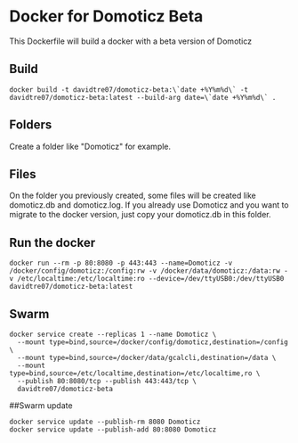 # Docker for Domoticz Beta
This Dockerfile will build a docker with a beta version of Domoticz

## Build
```
docker build -t davidtre07/domoticz-beta:\`date +%Y%m%d\` -t davidtre07/domoticz-beta:latest --build-arg date=\`date +%Y%m%d\` .
```

## Folders
Create a folder like "Domoticz" for example.

## Files
On the folder you previously created, some files will be created like domoticz.db and domoticz.log.
If you already use Domoticz and you want to migrate to the docker version, just copy your domoticz.db in this folder.

## Run the docker
```
docker run --rm -p 80:8080 -p 443:443 --name=Domoticz -v /docker/config/domoticz:/config:rw -v /docker/data/domoticz:/data:rw -v /etc/localtime:/etc/localtime:ro --device=/dev/ttyUSB0:/dev/ttyUSB0 davidtre07/domoticz-beta:latest
```

## Swarm
```
docker service create --replicas 1 --name Domoticz \
  --mount type=bind,source=/docker/config/domoticz,destination=/config \
  --mount type=bind,source=/docker/data/gcalcli,destination=/data \
  --mount type=bind,source=/etc/localtime,destination=/etc/localtime,ro \
  --publish 80:8080/tcp --publish 443:443/tcp \
  davidtre07/domoticz-beta
```

##Swarm update
```
docker service update --publish-rm 8080 Domoticz
docker service update --publish-add 80:8080 Domoticz
```
